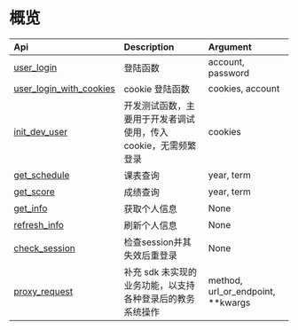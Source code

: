 # 概览


| Api                                        | Description                                                     | Argument          |
| :----------------------------------------- | :-------------------------------------------------------------- | :---------------- |
| [user_login](./user_login.md)              | 登陆函数                                                        | account, password |
| [user_login_with_cookies](./user_login.md) | cookie 登陆函数                                                 | cookies, account  |
| [init_dev_user](./user_login.md)           | 开发测试函数，主要用于开发者调试使用，传入 cookie，无需频繁登录          | cookies           |
| [get_schedule](./get_schedule.md)          | 课表查询                                                        | year, term        |
| [get_score](./get_score.md)                | 成绩查询                                                        | year, term        |
| [get_info](./get_info.md)                  | 获取个人信息                                                    | None              |
| [refresh_info](./others.md)                | 刷新个人信息                                                    | None              |
| [check_session](./others.md)               | 检查session并其失效后重登录                                     | None              |
| [proxy_request](./others.md)               | 补充 sdk 未实现的业务功能，以支持各种登录后的教务系统操作             | method, url_or_endpoint, **kwargs   |

